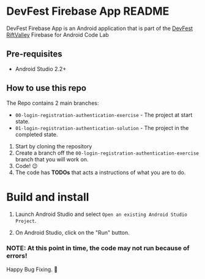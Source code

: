 DevFest Firebase App README
=====================================
DevFest Firebase App is an Android application that is part of the [DevFest RiftValley](https://devfestriftvalley.firebaseapp.com) Firebase for Android Code Lab


Pre-requisites
--------------

- Android Studio 2.2+


## How to use this repo
The Repo contains 2 main branches:
- `00-login-registration-authentication-exercise` - The project at start state.
- `01-login-registration-authentication-solution` - The project in the completed state.


1. Start by cloning the repository
2. Create a branch off the `00-login-registration-authentication-exercise` branch that you will work on.
3. Code! 😉
4. The code has **TODOs** that acts a instructions of what you are to do.

Build and install
=================
1. Launch Android Studio and select `Open an existing Android Studio Project`.

2. On Android Studio, click on the "Run" button.

### NOTE: At this point in time, the code may not run because of errors! 
Happy Bug Fixing. 👷


